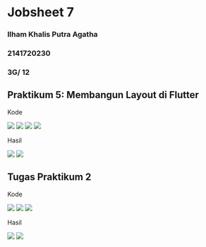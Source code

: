 # Jobsheet 7

### Ilham Khalis Putra Agatha
### 2141720230
### 3G/ 12

## Praktikum 5: Membangun Layout di Flutter

Kode

![](assets/model1.png)
![](assets/home1.png)
![](assets/item1.png)
![](assets/main1.png)

Hasil

![](assets/hasil1.png)
![](assets/hasil2.png)

## Tugas Praktikum 2

Kode

![](assets/model2.png)
![](assets/home2.png)
![](assets/item2.png)

Hasil

![](assets/hasil3.png)
![](assets/hasil4.png)